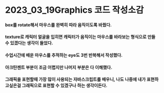 # 2023_03_19Graphics 코드 작성소감

#### box를 rotate해서 마우스를 완벽히 따라 움직이도록 바꿨다.
#### texture로 캐릭터 얼굴을 입히면 캐릭터가 움직이는 마우스를 바라보는 형식으로 만들 수 있겠다는 생각이 들었다.
#### 수업시간에 배운 마우스를 추적하는 eye도 3번 반복해서 작성했다.
#### 아크탄젠트 부분이 조금 어렵지만 나머지 부분은 다 이해했다.
#### 그래픽을 표현할때 가장 많이 사용되는 자바스크립트를 배우니, 나도 나중에 내가 표현하고싶은걸 그래픽으로 표현할 수 있겠구나 하는 생각이든다.
